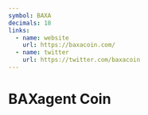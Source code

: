 ```yaml
---
symbol: BAXA
decimals: 18
links:
  - name: website
    url: https://baxacoin.com/
  - name: twitter
    url: https://twitter.com/baxacoin
---
```


# BAXagent Coin
